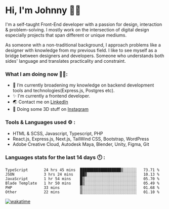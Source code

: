 # Hi, I'm Johnny 👋🧑‍

I'm a self-taught Front-End developer with a passion for design, interaction & problem-solving. I mostly work on the intersection of digital design especially projects that span different or unique mediums.

As someone with a non-traditional background, I approach problems like a designer with knowledge from my previous field. I like to see myself as a bridge between designers and developers. Someone who understands both sides' language and translates practicality and constraint.

### What I am doing now 🧑‍💻:

- 🔭 I’m currently broadening my knowledge on backend development tools and technologies(Express.js, Postgres etc).
- ✨ I'm currently a frontend developer.
- 🌏 Contact me on [LinkedIn](https://www.linkedin.com/in/johchai/)
- 🎨 Doing some 3D stuff on [Instagram](https://www.instagram.com/johnsaaz)

### Tools & Languages used ⚙️ :

- HTML & SCSS, Javascript, Typescript, PHP
- React.js, Express.js, Next.js, TailWind CSS, Bootstrap, WordPress
- Adobe Creative Cloud, Autodesk Maya, Blender, Unity, Figma, Git

### Languages stats for the last 14 days 🕛 :

<!--START_SECTION:waka-->

```text
TypeScript       24 hrs 45 mins  ██████████████████▒░░░░░░   73.71 %
JSON             3 hrs 24 mins   ██▓░░░░░░░░░░░░░░░░░░░░░░   10.13 %
JavaScript       1 hr 54 mins    █▒░░░░░░░░░░░░░░░░░░░░░░░   05.70 %
Blade Template   1 hr 50 mins    █▒░░░░░░░░░░░░░░░░░░░░░░░   05.49 %
PHP              33 mins         ▒░░░░░░░░░░░░░░░░░░░░░░░░   01.68 %
Other            22 mins         ▒░░░░░░░░░░░░░░░░░░░░░░░░   01.10 %
```

<!--END_SECTION:waka-->

[![wakatime](https://wakatime.com/badge/user/0cd14e89-b357-451d-b5c1-4a79286fb5a6.svg)](https://wakatime.com/@0cd14e89-b357-451d-b5c1-4a79286fb5a6)
